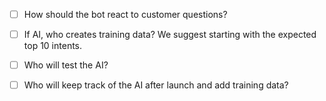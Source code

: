 - [ ] How should the bot react to customer questions?

- [ ] If AI, who creates training data? We suggest starting with the expected top 10 intents.
- [ ] Who will test the AI?
- [ ] Who will keep track of the AI after launch and add training data?
